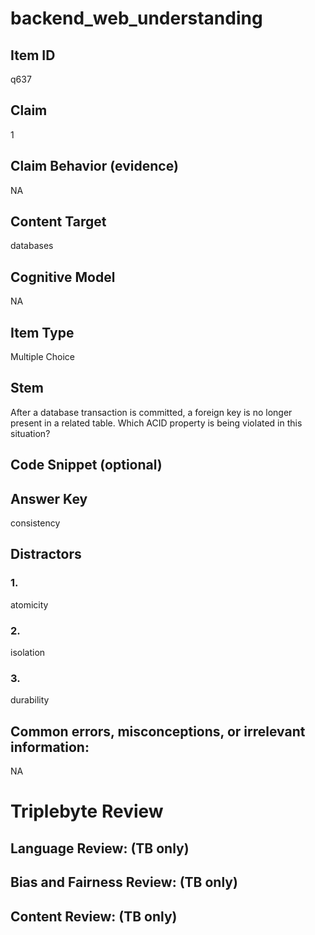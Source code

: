 # backend_web_understanding

## Item ID
q637

## Claim
1

## Claim Behavior (evidence)
NA

## Content Target
databases

## Cognitive Model
NA

## Item Type
Multiple Choice

## Stem
After a database transaction is committed, a foreign key is no longer present in a related table.  Which ACID property is being violated in this situation?

## Code Snippet (optional)


## Answer Key
consistency

## Distractors

### 1.
atomicity

### 2.
isolation

### 3.
durability

## Common errors, misconceptions, or irrelevant information:
NA

# Triplebyte Review


## Language Review: (TB only)


## Bias and Fairness Review: (TB only)


## Content Review: (TB only)

